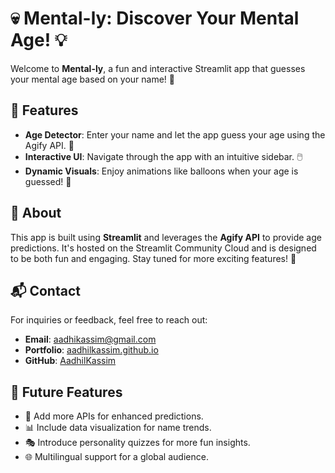 # 💀 Mental-ly: Discover Your Mental Age! 💡

Welcome to **Mental-ly**, a fun and interactive Streamlit app that guesses your mental age based on your name! 🎉

## 🚀 Features

- **Age Detector**: Enter your name and let the app guess your age using the Agify API. 🎯
- **Interactive UI**: Navigate through the app with an intuitive sidebar. 🖱️
- **Dynamic Visuals**: Enjoy animations like balloons when your age is guessed! 🎈

## 📖 About

This app is built using **Streamlit** and leverages the **Agify API** to provide age predictions. It's hosted on the Streamlit Community Cloud and is designed to be both fun and engaging. Stay tuned for more exciting features! 🚀

## 📬 Contact

For inquiries or feedback, feel free to reach out:

- **Email**: [aadhikassim@gmail.com](mailto:aadhikassim@gmail.com)
- **Portfolio**: [aadhilkassim.github.io](https://aadhilkassim.github.io)
- **GitHub**: [AadhilKassim](https://www.github.com/AadhilKassim)

## 🔮 Future Features

- 🌟 Add more APIs for enhanced predictions.
- 📊 Include data visualization for name trends.
- 🎭 Introduce personality quizzes for more fun insights.
- 🌐 Multilingual support for a global audience.
